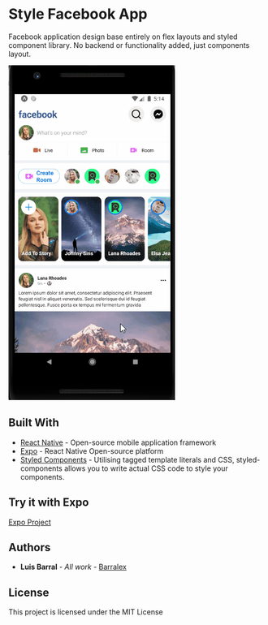 # Style Facebook App
Facebook application design base entirely on flex layouts and styled component library. No backend or functionality added, just components layout.

![Facebook Layout](assets/facebook-styling.gif)

## Built With

* [React Native](https://docs.microsoft.com/en-us/dotnet/framework/winforms/) -  Open-source mobile application framework 
* [Expo](https://expo.io/) - React Native Open-source platform
* [Styled Components](https://styled-components.com/) - Utilising tagged template literals and CSS, styled-components allows you to write actual CSS code to style your components.

## Try it with Expo

[Expo Project](https://exp.host/@barralex/style-facebook-app)

## Authors

* **Luis Barral** - *All work* - [Barralex](https://github.com/Barralex)

## License

This project is licensed under the MIT License
